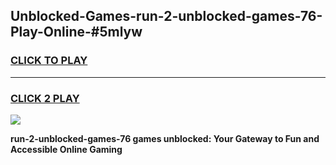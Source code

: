 
## Unblocked-Games-run-2-unblocked-games-76-Play-Online-#5mlyw
<h3>
<a href="https://premium.freeplayer.one?title=run-2-unblocked-games-76&ref=27F">CLICK TO PLAY</a></h3>
<hr>

<h3>
<a href="https://premium.freeplayer.one?title=run-2-unblocked-games-76&ref=27F">CLICK 2 PLAY</a>
  
</h3>

<a href="https://premium.freeplayer.one?title=run-2-unblocked-games-76&ref=27F"><img src="https://clearcache.store/games.png"></a>


**run-2-unblocked-games-76 games unblocked: Your Gateway to Fun and Accessible Online Gaming**
